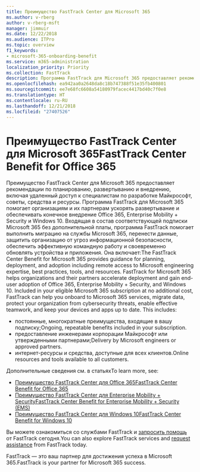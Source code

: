 ```yaml
---
title: Преимущество FastTrack Center для Microsoft 365
ms.author: v-rberg
author: v-rberg-msft
manager: jimmuir
ms.date: 12/22/2018
ms.audience: ITPro
ms.topic: overview
f1_keywords:
- microsoft-365-onboarding-benefit
ms.service: m365-administration
localization_priority: Priority
ms.collection: FastTrack
description: Программа FastTrack для Microsoft 365 предоставляет рекомендации по планированию, развертыванию и внедрению, включая удаленный доступ к специалистам по разработке Майкрософт, советы, средства и ресурсы. Программа FastTrack для Microsoft 365 помогает организациям и их партнерам ускорять развертывание и обеспечивать конечное внедрение Office 365, Windows 10 и Enterprise Mobility + Security.
ms.openlocfilehash: ea942aa0a2648da8c18b747388f51e35fb400801
ms.sourcegitcommit: ee7e68fc6608a54180979facec4417bd40c7f0e8
ms.translationtype: HT
ms.contentlocale: ru-RU
ms.lasthandoff: 12/21/2018
ms.locfileid: "27407526"
---
```

# <a name="fasttrack-center-benefit-for-microsoft-365"></a><span data-ttu-id="d3fde-104">Преимущество FastTrack Center для Microsoft 365</span><span class="sxs-lookup"><span data-stu-id="d3fde-104">FastTrack Center Benefit for Office 365</span></span>

<span data-ttu-id="d3fde-p102">Преимущество FastTrack Center для Microsoft 365 предоставляет рекомендации по планированию, развертыванию и внедрению, включая удаленный доступ к специалистам по разработке Майкрософт, советы, средства и ресурсы. Программа FastTrack для Microsoft 365 помогает организациям и их партнерам ускорять развертывание и обеспечивать конечное внедрение Office 365, Enterprise Mobility + Security и Windows 10. Входящая в состав соответствующей подписки Microsoft 365 без дополнительной платы, программа FastTrack помогает выполнить миграцию на службы Microsoft 365, перенести данные, защитить организацию от угроз информационной безопасности, обеспечить эффективную командную работу и своевременно обновлять устройства и приложения. Она включает:</span><span class="sxs-lookup"><span data-stu-id="d3fde-p102">The FastTrack Center Benefit for Microsoft 365 provides guidance for planning, deployment, and adoption including remote access to Microsoft engineering expertise, best practices, tools, and resources. FastTrack for Microsoft 365 helps organizations and their partners accelerate deployment and gain end-user adoption of Office 365, Enterprise Mobility + Security, and Windows 10. Included in your eligible Microsoft 365 subscription at no additional cost, FastTrack can help you onboard to Microsoft 365 services, migrate data, protect your organization from cybersecurity threats, enable effective teamwork, and keep your devices and apps up to date. This includes:</span></span>

- <span data-ttu-id="d3fde-109">постоянные, многократные преимущества, входящие в вашу подписку;</span><span class="sxs-lookup"><span data-stu-id="d3fde-109">Ongoing, repeatable benefits included in your subscription.</span></span>
- <span data-ttu-id="d3fde-110">предоставление инженерами корпорации Майкрософт или утвержденными партнерами;</span><span class="sxs-lookup"><span data-stu-id="d3fde-110">Delivery by Microsoft engineers or approved partners.</span></span>
- <span data-ttu-id="d3fde-111">интернет-ресурсы и средства, доступные для всех клиентов.</span><span class="sxs-lookup"><span data-stu-id="d3fde-111">Online resources and tools available to all customers.</span></span>
  
<span data-ttu-id="d3fde-112">Дополнительные сведения см. в статьях</span><span class="sxs-lookup"><span data-stu-id="d3fde-112">To learn more, see:</span></span>

- [<span data-ttu-id="d3fde-113">Преимущество FastTrack Center для Office 365</span><span class="sxs-lookup"><span data-stu-id="d3fde-113">FastTrack Center Benefit for Office 365</span></span>](https://go.microsoft.com/fwlink/?linkid=2044752) 
- [<span data-ttu-id="d3fde-114">Преимущество FastTrack Center для Enterprise Mobility + Security</span><span class="sxs-lookup"><span data-stu-id="d3fde-114">FastTrack Center Benefit for Enterprise Mobility + Security (EMS)</span></span>](https://go.microsoft.com/fwlink/?linkid=2005312)
- [<span data-ttu-id="d3fde-115">Преимущество FastTrack Center для Windows 10</span><span class="sxs-lookup"><span data-stu-id="d3fde-115">FastTrack Center Benefit for Windows 10</span></span>](https://go.microsoft.com/fwlink/?linkid=2044661) 

<span data-ttu-id="d3fde-116">Вы можете ознакомиться со службами FastTrack и [запросить помощь](https://go.microsoft.com/fwlink/p/?LinkId=2003903) от FastTrack сегодня.</span><span class="sxs-lookup"><span data-stu-id="d3fde-116">You can also explore FastTrack services and [request assistance](https://go.microsoft.com/fwlink/p/?LinkId=2003903) from FastTrack today.</span></span>

<span data-ttu-id="d3fde-117">FastTrack — это ваш партнер для достижения успеха в Microsoft 365.</span><span class="sxs-lookup"><span data-stu-id="d3fde-117">FastTrack is your partner for Microsoft 365 success.</span></span>
  
  

 